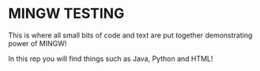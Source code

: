 # MINGW TESTING

This is where all small bits of code and text are put together demonstrating power of MINGW!

In this rep you will find things such as Java, Python and HTML!
